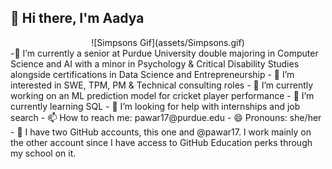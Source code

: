 ## 👋 Hi there, I'm Aadya
<div style="text-align: center;">
        ![Simpsons Gif](assets/Simpsons.gif)
 </div>
-🌱 I’m currently a senior at Purdue University double majoring in Computer Science and AI with a minor in Psychology & Critical Disability Studies alongside certifications in Data Science and Entrepreneurship
- 👀 I’m interested in SWE, TPM, PM & Technical consulting roles
- 🔭 I’m currently working on an ML prediction model for cricket player performance
- 🌱 I’m currently learning SQL
- 🤔 I’m looking for help with internships and job search
- 📫 How to reach me: pawar17@purdue.edu
- 😄 Pronouns: she/her
- 🤖 I have two GitHub accounts, this one and @pawar17. I work mainly on the other account since I have access to GitHub Education perks through my school on it.

<!--
**pawar17/pawar17** is a ✨ _special_ ✨ repository because its `README.md` (this file) appears on your GitHub profile.

Here are some ideas to get you started:

-->
